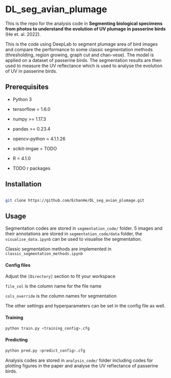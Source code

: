 # DL_seg_avian_plumage

This is the repo for the analysis code in **Segmenting biological specimens from photos to understand the evolution of UV plumage in passerine birds** (He et. al. 2022).

This is the code using DeepLab to segment plumage area of bird images and compare the performance to some classic segmentation methods (thresholding, region growing, graph cut and chan-vese). The model is applied on a dataset of passerine birds. The segmentation results are then used to measure the UV reflectance which is used to analyse the evolution of UV in passerine birds.

## Prerequisites
- Python 3
- tensorflow = 1.6.0
- numpy >= 1.17.3
- pandas >= 0.23.4
- opencv-python = 4.1.1.26
- scikit-imgae = TODO

- R = 4.1.0
- TODO r packages

## Installation

```bash

git clone https://github.com/EchanHe/DL_seg_avian_plumage.git
```

## Usage
Segmentation codes are stored in `segmentation_code/` folder.
5 images and their annotations are stored in `segmentation_code/data` folder, the `visualise_data.ipynb` can be used to visualise the segmentation.

Classic segmentation methods are implemented in `classic_segmentation_methods.ipynb`

#### Config files
Adjust the `[Directory]` section to fit your workspace

`file_col` is the column name for the file name

`cols_override` is the column names for segmentation

The other settings and hyperparameters can be set in the config file as well.

#### Training

```python
python train.py <training_config>.cfg
```

#### Predicting
```python
python pred.py <predict_config>.cfg
```

Analysis codes are stored in `analysis_code/` folder including codes for plotting figures in the paper and analyse the UV reflectance of passerine birds.